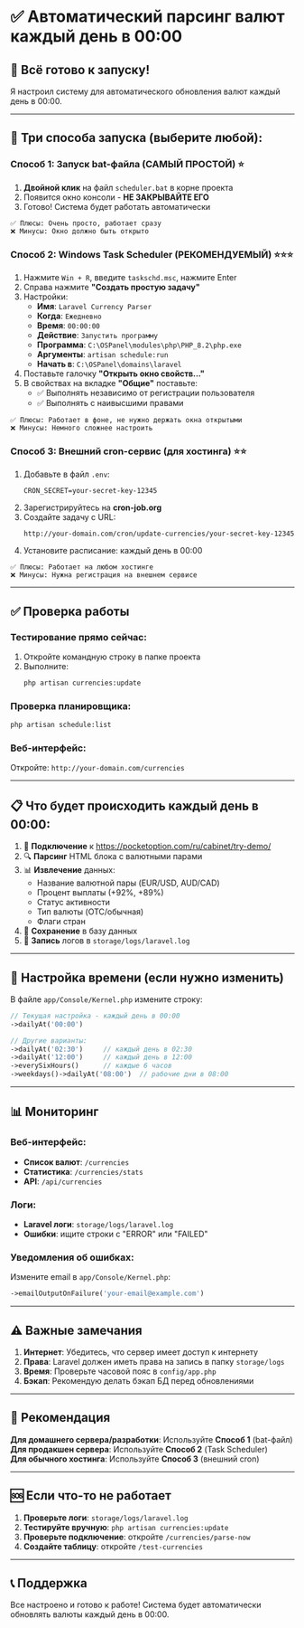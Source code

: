 # ✅ Автоматический парсинг валют каждый день в 00:00

## 🎯 Всё готово к запуску!

Я настроил систему для автоматического обновления валют каждый день в 00:00.

---

## 🚀 Три способа запуска (выберите любой):

### Способ 1: Запуск bat-файла (САМЫЙ ПРОСТОЙ) ⭐

1. **Двойной клик** на файл `scheduler.bat` в корне проекта
2. Появится окно консоли - **НЕ ЗАКРЫВАЙТЕ ЕГО**
3. Готово! Система будет работать автоматически

```
✅ Плюсы: Очень просто, работает сразу
❌ Минусы: Окно должно быть открыто
```

### Способ 2: Windows Task Scheduler (РЕКОМЕНДУЕМЫЙ) ⭐⭐⭐

1. Нажмите `Win + R`, введите `taskschd.msc`, нажмите Enter
2. Справа нажмите **"Создать простую задачу"**
3. Настройки:
   - **Имя**: `Laravel Currency Parser`
   - **Когда**: `Ежедневно`
   - **Время**: `00:00:00`
   - **Действие**: `Запустить программу`
   - **Программа**: `C:\OSPanel\modules\php\PHP_8.2\php.exe`
   - **Аргументы**: `artisan schedule:run`
   - **Начать в**: `C:\OSPanel\domains\laravel`
4. Поставьте галочку **"Открыть окно свойств..."**
5. В свойствах на вкладке **"Общие"** поставьте: 
   - ✅ Выполнять независимо от регистрации пользователя
   - ✅ Выполнять с наивысшими правами

```
✅ Плюсы: Работает в фоне, не нужно держать окна открытыми
❌ Минусы: Немного сложнее настроить
```

### Способ 3: Внешний cron-сервис (для хостинга) ⭐⭐

1. Добавьте в файл `.env`:
   ```env
   CRON_SECRET=your-secret-key-12345
   ```
2. Зарегистрируйтесь на **cron-job.org**
3. Создайте задачу с URL:
   ```
   http://your-domain.com/cron/update-currencies/your-secret-key-12345
   ```
4. Установите расписание: каждый день в 00:00

```
✅ Плюсы: Работает на любом хостинге
❌ Минусы: Нужна регистрация на внешнем сервисе
```

---

## ✅ Проверка работы

### Тестирование прямо сейчас:
1. Откройте командную строку в папке проекта
2. Выполните:
   ```bash
   php artisan currencies:update
   ```

### Проверка планировщика:
```bash
php artisan schedule:list
```

### Веб-интерфейс:
Откройте: `http://your-domain.com/currencies`

---

## 📋 Что будет происходить каждый день в 00:00:

1. 🔗 **Подключение** к https://pocketoption.com/ru/cabinet/try-demo/
2. 🔍 **Парсинг** HTML блока с валютными парами
3. 📊 **Извлечение** данных:
   - Название валютной пары (EUR/USD, AUD/CAD)
   - Процент выплаты (+92%, +89%)
   - Статус активности
   - Тип валюты (OTC/обычная)
   - Флаги стран
4. 💾 **Сохранение** в базу данных
5. 📝 **Запись** логов в `storage/logs/laravel.log`

---

## 🔧 Настройка времени (если нужно изменить)

В файле `app/Console/Kernel.php` измените строку:

```php
// Текущая настройка - каждый день в 00:00
->dailyAt('00:00')

// Другие варианты:
->dailyAt('02:30')     // каждый день в 02:30
->dailyAt('12:00')     // каждый день в 12:00
->everySixHours()      // каждые 6 часов
->weekdays()->dailyAt('08:00')  // рабочие дни в 08:00
```

---

## 📊 Мониторинг

### Веб-интерфейс:
- **Список валют**: `/currencies`
- **Статистика**: `/currencies/stats`
- **API**: `/api/currencies`

### Логи:
- **Laravel логи**: `storage/logs/laravel.log`
- **Ошибки**: ищите строки с "ERROR" или "FAILED"

### Уведомления об ошибках:
Измените email в `app/Console/Kernel.php`:
```php
->emailOutputOnFailure('your-email@example.com')
```

---

## ⚠️ Важные замечания

1. **Интернет**: Убедитесь, что сервер имеет доступ к интернету
2. **Права**: Laravel должен иметь права на запись в папку `storage/logs`
3. **Время**: Проверьте часовой пояс в `config/app.php`
4. **Бэкап**: Рекомендую делать бэкап БД перед обновлениями

---

## 🎯 Рекомендация

**Для домашнего сервера/разработки**: Используйте **Способ 1** (bat-файл)  
**Для продакшен сервера**: Используйте **Способ 2** (Task Scheduler)  
**Для обычного хостинга**: Используйте **Способ 3** (внешний cron)

---

## 🆘 Если что-то не работает

1. **Проверьте логи**: `storage/logs/laravel.log`
2. **Тестируйте вручную**: `php artisan currencies:update`
3. **Проверьте подключение**: откройте `/currencies/parse-now`
4. **Создайте таблицу**: откройте `/test-currencies`

---

## 📞 Поддержка

Все настроено и готово к работе! Система будет автоматически обновлять валюты каждый день в 00:00. 